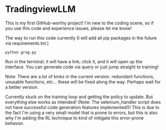 # TradingviewLLM

This is my first GitHub-worthy project! I'm new to the coding scene, so if you use this code and experience issues, please let me know!

The way to run this code currently (I will add all pip packages in the future via requirements.txt.) 

```python grag.py```

Run in the terminal; it will have a link; click it, and it will open up the interface. You can generate code via query or just jump straight to training!

Note: There are a lot of kinks in the current version. redundant functions, unusable functions, etc... these will be fixed along the way. Perhaps wait for a better version.

Currently stuck on the training loop and getting the policy to update. But everything else works as intended! (Note: The selenium_handler script does not have successful code generation features implemented!)! This is due to the fact I'm using a very small model that is prone to errors, but this is also why I'm adding the RL technique to kind of mitigate this error-prone behavior.
